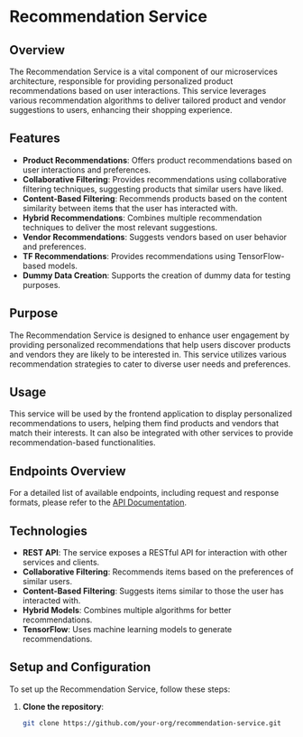 # Recommendation Service

## Overview

The Recommendation Service is a vital component of our microservices architecture, responsible for providing personalized product recommendations based on user interactions. This service leverages various recommendation algorithms to deliver tailored product and vendor suggestions to users, enhancing their shopping experience.

## Features

- **Product Recommendations**: Offers product recommendations based on user interactions and preferences.
- **Collaborative Filtering**: Provides recommendations using collaborative filtering techniques, suggesting products that similar users have liked.
- **Content-Based Filtering**: Recommends products based on the content similarity between items that the user has interacted with.
- **Hybrid Recommendations**: Combines multiple recommendation techniques to deliver the most relevant suggestions.
- **Vendor Recommendations**: Suggests vendors based on user behavior and preferences.
- **TF Recommendations**: Provides recommendations using TensorFlow-based models.
- **Dummy Data Creation**: Supports the creation of dummy data for testing purposes.

## Purpose

The Recommendation Service is designed to enhance user engagement by providing personalized recommendations that help users discover products and vendors they are likely to be interested in. This service utilizes various recommendation strategies to cater to diverse user needs and preferences.

## Usage

This service will be used by the frontend application to display personalized recommendations to users, helping them find products and vendors that match their interests. It can also be integrated with other services to provide recommendation-based functionalities.

## Endpoints Overview

For a detailed list of available endpoints, including request and response formats, please refer to the [API Documentation](./API_DOCS.md).

## Technologies

- **REST API**: The service exposes a RESTful API for interaction with other services and clients.
- **Collaborative Filtering**: Recommends items based on the preferences of similar users.
- **Content-Based Filtering**: Suggests items similar to those the user has interacted with.
- **Hybrid Models**: Combines multiple algorithms for better recommendations.
- **TensorFlow**: Uses machine learning models to generate recommendations.

## Setup and Configuration

To set up the Recommendation Service, follow these steps:

1. **Clone the repository**:  
   ```bash
   git clone https://github.com/your-org/recommendation-service.git
